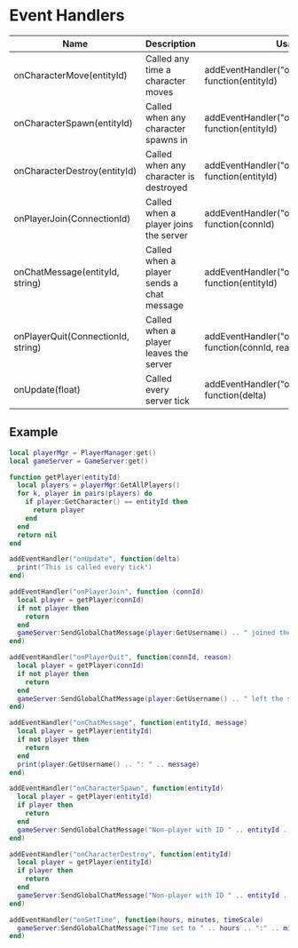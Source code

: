 # Event Handlers

<table data-full-width="true"><thead><tr><th>Name</th><th>Description</th><th>Usage</th></tr></thead><tbody><tr><td>onCharacterMove(entityId)</td><td>Called any time a character moves</td><td>addEventHandler("onCharacterMove", function(entityId)</td></tr><tr><td>onCharacterSpawn(entityId)</td><td>Called when any character spawns in </td><td>addEventHandler("onCharacterSpawn", function(entityId)</td></tr><tr><td>onCharacterDestroy(entityId)</td><td>Called when any character is destroyed</td><td>addEventHandler("onCharacterDestroy", function(entityId)</td></tr><tr><td>onPlayerJoin(ConnectionId)</td><td>Called when a player joins the server</td><td>addEventHandler("onPlayerJoin", function(connId)</td></tr><tr><td>onChatMessage(entityId, string)</td><td>Called when a player sends a chat message</td><td>addEventHandler("onChatMessage", function(entityId)</td></tr><tr><td>onPlayerQuit(ConnectionId, string)</td><td>Called when a player leaves the server</td><td>addEventHandler("onPlayerLeave", function(connId, reason)</td></tr><tr><td>onUpdate(float)</td><td>Called every server tick </td><td>addEventHandler("onUpdate", function(delta)</td></tr></tbody></table>

## Example

```lua
local playerMgr = PlayerManager:get()
local gameServer = GameServer:get()

function getPlayer(entityId)
  local players = playerMgr:GetAllPlayers()
  for k, player in pairs(players) do
    if player:GetCharacter() == entityId then
      return player
    end
  end
  return nil
end

addEventHandler("onUpdate", function(delta)
  print("This is called every tick")
end)

addEventHandler("onPlayerJoin", function (connId)
  local player = getPlayer(connId)
  if not player then
    return
  end
  gameServer:SendGlobalChatMessage(player:GetUsername() .. " joined the server")
end)

addEventHandler("onPlayerQuit", function(connId, reason)
  local player = getPlayer(connId)
  if not player then
    return
  end
  gameServer:SendGlobalChatMessage(player:GetUsername() .. " left the server")
end)

addEventHandler("onChatMessage", function(entityId, message)
  local player = getPlayer(entityId)
  if not player then
    return
  end
  print(player:GetUsername() .. ": " .. message)
end)

addEventHandler("onCharacterSpawn", function(entityId)
  local player = getPlayer(entityId)
  if player then
    return
  end
  gameServer:SendGlobalChatMessage("Non-player with ID " .. entityId .. " spawned")
end)

addEventHandler("onCharacterDestroy", function(entityId)
  local player = getPlayer(entityId)
  if player then
    return
  end
  gameServer:SendGlobalChatMessage("Non-player with ID " .. entityId .. " destroyed")
end)

addEventHandler("onSetTime", function(hours, minutes, timeScale)
  gameServer:SendGlobalChatMessage("Time set to " .. hours .. ":" .. minutes .. " at time scale of " .. timeScale)
end)
```
